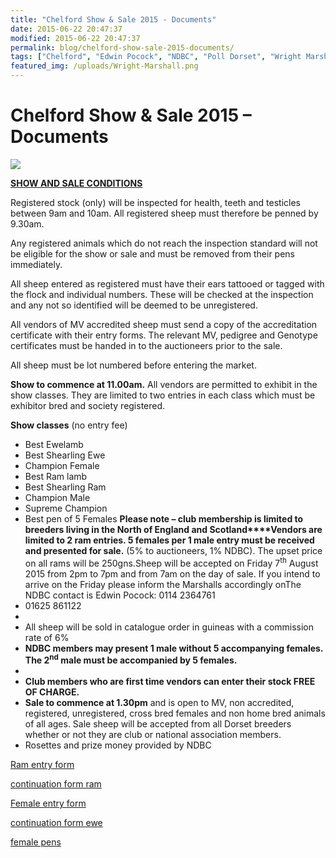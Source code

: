 ```yaml
---
title: "Chelford Show & Sale 2015 - Documents"
date: 2015-06-22 20:47:37
modified: 2015-06-22 20:47:37
permalink: blog/chelford-show-sale-2015-documents/
tags: ["Chelford", "Edwin Pocock", "NDBC", "Poll Dorset", "Wright Marshall"]
featured_img: /uploads/Wright-Marshall.png
---
```


# Chelford Show & Sale 2015 – Documents

![](/uploads/Wright-Marshall.png)


**<u>SHOW AND SALE CONDITIONS</u>**

Registered stock (only) will be inspected for health, teeth and testicles between 9am and 10am. All registered sheep must therefore be penned by 9.30am.

Any registered animals which do not reach the inspection standard will not be eligible for the show or sale and must be removed from their pens immediately.

All sheep entered as registered must have their ears tattooed or tagged with the flock and individual numbers. These will be checked at the inspection and any not so identified will be deemed to be unregistered.

All vendors of MV accredited sheep must send a copy of the accreditation certificate with their entry forms. The relevant MV, pedigree and Genotype certificates must be handed in to the auctioneers prior to the sale.

All sheep must be lot numbered before entering the market.

**Show to commence at 11.00am.** All vendors are permitted to exhibit in the show classes. They are limited to two entries in each class which must be exhibitor bred and society registered.

**Show classes** (no entry fee)

- Best Ewelamb
- Best Shearling Ewe
- Champion Female
- Best Ram lamb
- Best Shearling Ram
- Champion Male
- Supreme Champion
- Best pen of 5 Females **Please note – club membership is limited to breeders living in the North of England and Scotland****Vendors are limited to 2 ram entries. 5 females per 1 male entry must be received and presented for sale.** (5% to auctioneers, 1% NDBC). The upset price on all rams will be 250gns.Sheep will be accepted on Friday 7<sup>th</sup> August 2015 from 2pm to 7pm and from 7am on the day of sale. If you intend to arrive on the Friday please inform the Marshalls accordingly onThe NDBC contact is Edwin Pocock: 0114 2364761
- 01625 861122
-
- All sheep will be sold in catalogue order in guineas with a commission rate of 6%
- **NDBC members may present 1 male without 5 accompanying females. The 2<sup>nd</sup> male must be accompanied by 5 females.**
-
- **Club members who are first time vendors can enter their stock FREE OF CHARGE.**
- **Sale to commence at 1.30pm** and is open to MV, non accredited, registered, unregistered, cross bred females and non home bred animals of all ages. Sale sheep will be accepted from all Dorset breeders whether or not they are club or national association members.
- Rosettes and prize money provided by NDBC

[Ram entry form](/uploads/Ram-entry-form.docx)

[continuation form ram](/uploads/continuation-form-ram.docx)

[Female entry form](/uploads/Female-entry-form.docx)

[continuation form ewe](/uploads/continuation-form-ewe.docx)

[female pens](/uploads/female-pens.docx)
